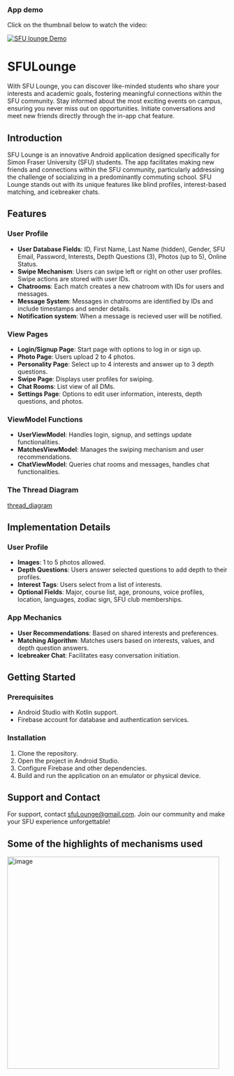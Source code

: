 ### App demo 
Click on the thumbnail below to watch the video:

[![SFU lounge Demo](<img width="799" alt="image" src="https://github.com/kianhk6/SFULounge/assets/96752380/6c8a3005-8650-42f7-a7f5-385a7f0931c6">
)](https://youtu.be/Wpi2w2JjpzU)

# SFULounge
With SFU Lounge, you can discover like-minded students who share your interests and academic goals, fostering meaningful connections within the SFU community. Stay informed about the most exciting events on campus, ensuring you never miss out on opportunities. Initiate conversations and meet new friends directly through the in-app chat feature.   

## Introduction
SFU Lounge is an innovative Android application designed specifically for Simon Fraser University (SFU) students. The app facilitates making new friends and connections within the SFU community, particularly addressing the challenge of socializing in a predominantly commuting school. SFU Lounge stands out with its unique features like blind profiles, interest-based matching, and icebreaker chats.

## Features

### User Profile
- **User Database Fields**: ID, First Name, Last Name (hidden), Gender, SFU Email, Password, Interests, Depth Questions (3), Photos (up to 5), Online Status.
- **Swipe Mechanism**: Users can swipe left or right on other user profiles. Swipe actions are stored with user IDs.
- **Chatrooms**: Each match creates a new chatroom with IDs for users and messages.
- **Message System**: Messages in chatrooms are identified by IDs and include timestamps and sender details.
- **Notification system**: When a message is recieved user will be notified. 

### View Pages
- **Login/Signup Page**: Start page with options to log in or sign up.
- **Photo Page**: Users upload 2 to 4 photos.
- **Personality Page**: Select up to 4 interests and answer up to 3 depth questions.
- **Swipe Page**: Displays user profiles for swiping.
- **Chat Rooms**: List view of all DMs.
- **Settings Page**: Options to edit user information, interests, depth questions, and photos.

### ViewModel Functions
- **UserViewModel**: Handles login, signup, and settings update functionalities.
- **MatchesViewModel**: Manages the swiping mechanism and user recommendations.
- **ChatViewModel**: Queries chat rooms and messages, handles chat functionalities.

### The Thread Diagram
[thread_diagram](https://github.com/kianhk6/SFULounge/files/13471130/thread_diagram_3.4.pdf)

## Implementation Details

### User Profile
- **Images**: 1 to 5 photos allowed.
- **Depth Questions**: Users answer selected questions to add depth to their profiles.
- **Interest Tags**: Users select from a list of interests.
- **Optional Fields**: Major, course list, age, pronouns, voice profiles, location, languages, zodiac sign, SFU club memberships.

### App Mechanics
- **User Recommendations**: Based on shared interests and preferences.
- **Matching Algorithm**: Matches users based on interests, values, and depth question answers.
- **Icebreaker Chat**: Facilitates easy conversation initiation.

## Getting Started

### Prerequisites
- Android Studio with Kotlin support.
- Firebase account for database and authentication services.

### Installation
1. Clone the repository.
2. Open the project in Android Studio.
3. Configure Firebase and other dependencies.
4. Build and run the application on an emulator or physical device.

## Support and Contact
For support, contact sfuLounge@gmail.com. Join our community and make your SFU experience unforgettable!

## Some of the highlights of mechanisms used
<img width="485" alt="image" src="https://github.com/kianhk6/SFULounge/assets/96752380/7dd0646e-a38f-4020-a39b-3fb5d1416cd5">

